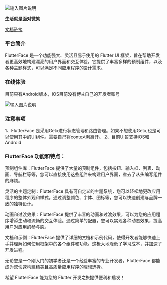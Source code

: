 ![输入图片说明](https://foruda.gitee.com/images/1692846509821260943/0078c826_5424555.png "logo.png")

**生活就是面对微笑**

[文档链接](https://gitee.com/wubaibin/flutter-face/wikis/pages)

### 平台简介

FlutterFace 是一个功能强大、灵活且易于使用的 Flutter UI 框架，旨在帮助开发者更高效地构建漂亮的用户界面和交互体验。它提供了丰富多样的预制组件，以及各种主题样式，可以满足不同应用程序的设计需求。

### 在线体验

目前只有Android版本，iOS目前没有博主自己的开发者账号

![输入图片说明](https://foruda.gitee.com/images/1692847647141588411/6953e48a_5424555.png "屏幕截图")

### 注意事项

1、FlutterFace 是采用Getx进行状态管理和路由管理。如果不想使用Getx,也是可以使用其中的UI组件。需要自己将context剥离开。
2、目前UI暂支持iOS和Android

### FlutterFace 功能和特点：

预制组件库：FlutterFace 提供了大量的预制组件，包括按钮、输入框、列表、动画、导航栏等等，您可以直接使用这些组件来构建用户界面，省去了从头编写组件的麻烦。

灵活的主题定制：FlutterFace 具有可自定义的主题系统，您可以轻松地更改应用程序的整体外观和样式。通过调整颜色、字体、图标等，您可以快速创建与品牌一致的独特设计。

动画和过渡效果：FlutterFace 提供了丰富的动画和过渡效果，可以为您的应用程序增添生动和流畅的交互体验。通过简单的配置，您可以实现各种动态效果，提高用户对应用的参与感。

文档和示例：FlutterFace 提供了详细的文档和示例代码，使得开发者能够快速上手并理解如何使用框架中的各个组件和功能。这极大地降低了学习成本，并加速了开发进程。

无论您是一个刚入门的初学者还是一个经验丰富的专业开发者，FlutterFace 都能成为您快速构建精美且高质量应用程序的理想选择。

希望 FlutterFace 能为您的 Flutter 开发之旅提供便利和启发！

